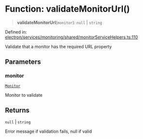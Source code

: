 # Function: validateMonitorUrl()

> **validateMonitorUrl**(`monitor`): `null` \| `string`

Defined in: [electron/services/monitoring/shared/monitorServiceHelpers.ts:110](https://github.com/Nick2bad4u/Uptime-Watcher/blob/main/electron/services/monitoring/shared/monitorServiceHelpers.ts#L110)

Validate that a monitor has the required URL property

## Parameters

### monitor

[`Monitor`](../../../../../../shared/types/interfaces/Monitor.md)

Monitor to validate

## Returns

`null` \| `string`

Error message if validation fails, null if valid
